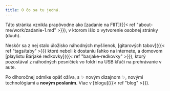 ```yaml
---
title: O čo sa tu jedná.
---
```


Táto stránka vznikla prapôvodne ako [zadanie na FIIT]({{< ref "about-me/work/zadanie-1.md" >}}), v ktorom išlo o vytvorenie osobnej stránky (duuh).

Neskôr sa z nej stalo úložisko náhodných myšlienok, [gitarových tabov]({{< ref "tags/taby" >}}) ktoré neboli k dostaniu ľahko na internete, a domovom [playlistu Bárjaké reďkovky]({{< ref "barjake-redkovky" >}}), ktorý pozostával z náhodných pesničiek vo foldri na USB kľúči na prehrávanie v aute.

Po dlhoročnej odmlke opäť ožíva, s :sparkles: novým dizajnom :sparkles:, novými technológiami a **novým poslaním**. Viac v [blogu]({{< ref "blog" >}}).

